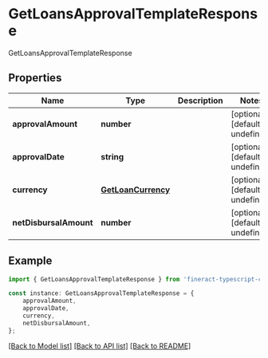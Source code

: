 # GetLoansApprovalTemplateResponse

GetLoansApprovalTemplateResponse

## Properties

Name | Type | Description | Notes
------------ | ------------- | ------------- | -------------
**approvalAmount** | **number** |  | [optional] [default to undefined]
**approvalDate** | **string** |  | [optional] [default to undefined]
**currency** | [**GetLoanCurrency**](GetLoanCurrency.md) |  | [optional] [default to undefined]
**netDisbursalAmount** | **number** |  | [optional] [default to undefined]

## Example

```typescript
import { GetLoansApprovalTemplateResponse } from 'fineract-typescript-client';

const instance: GetLoansApprovalTemplateResponse = {
    approvalAmount,
    approvalDate,
    currency,
    netDisbursalAmount,
};
```

[[Back to Model list]](../README.md#documentation-for-models) [[Back to API list]](../README.md#documentation-for-api-endpoints) [[Back to README]](../README.md)

